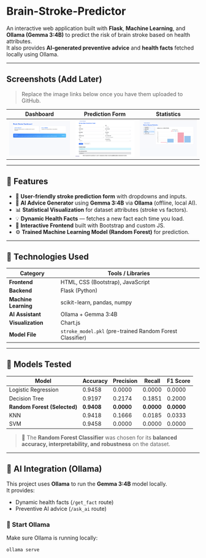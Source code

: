 # Brain-Stroke-Predictor

An interactive web application built with **Flask**, **Machine Learning**, and **Ollama (Gemma 3:4B)** to predict the risk of brain stroke based on health attributes.  
It also provides **AI-generated preventive advice** and **health facts** fetched locally using Ollama.

---

## Screenshots (Add Later)

> Replace the image links below once you have them uploaded to GitHub.

| Dashboard | Prediction Form | Statistics |
|------------|------------------|-------------|
| ![Dashboard Screenshot](assets/dashboard.png) | ![Form Screenshot](assets/form.png) | ![Statistics Screenshot](assets/statistics.png) |

---

## 🚀 Features

- 🧾 **User-friendly stroke prediction form** with dropdowns and inputs.
- 🤖 **AI Advice Generator** using **Gemma 3:4B** via **Ollama** (offline, local AI).
- 📊 **Statistical Visualization** for dataset attributes (stroke vs factors).
- 💡 **Dynamic Health Facts** — fetches a new fact each time you load.
- 🧩 **Interactive Frontend** built with Bootstrap and custom JS.
- ⚙️ **Trained Machine Learning Model (Random Forest)** for prediction.

---

## 🧰 Technologies Used

| Category | Tools / Libraries |
|-----------|-------------------|
| **Frontend** | HTML, CSS (Bootstrap), JavaScript |
| **Backend** | Flask (Python) |
| **Machine Learning** | scikit-learn, pandas, numpy |
| **AI Assistant** | Ollama + Gemma 3:4B |
| **Visualization** | Chart.js |
| **Model File** | `stroke_model.pkl` (pre-trained Random Forest Classifier) |

---

## 🧪 Models Tested

| Model | Accuracy | Precision | Recall | F1 Score |
|--------|-----------|------------|---------|-----------|
| Logistic Regression | 0.9458 | 0.0000 | 0.0000 | 0.0000 |
| Decision Tree | 0.9197 | 0.2174 | 0.1851 | 0.2000 |
| **Random Forest (Selected)** | **0.9408** | **0.0000** | **0.0000** | **0.0000** |
| KNN | 0.9418 | 0.1666 | 0.0185 | 0.0333 |
| SVM | 0.9458 | 0.0000 | 0.0000 | 0.0000 |

> 🧩 The **Random Forest Classifier** was chosen for its **balanced accuracy, interpretability, and robustness** on the dataset.

---

## 🧠 AI Integration (Ollama)

This project uses **Ollama** to run the **Gemma 3:4B** model locally.  
It provides:
- Dynamic health facts (`/get_fact` route)
- Preventive AI advice (`/ask_ai` route)

### 🔧 Start Ollama
Make sure Ollama is running locally:
```bash
ollama serve
